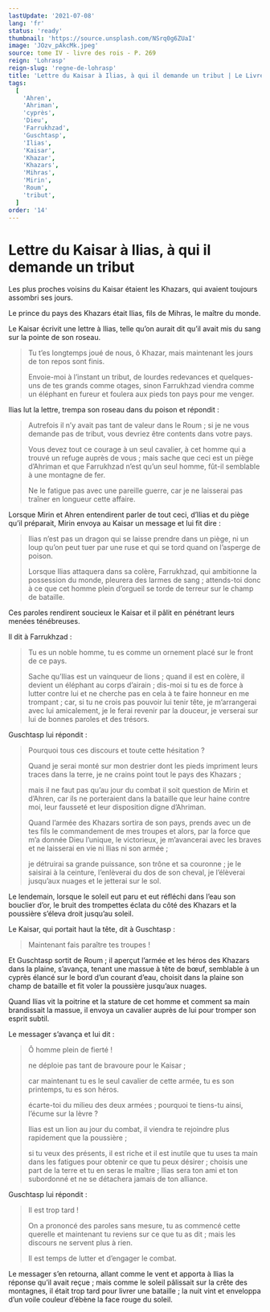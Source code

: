 ```yaml
---
lastUpdate: '2021-07-08'
lang: 'fr'
status: 'ready'
thumbnail: 'https://source.unsplash.com/NSrq0g6ZUaI'
image: 'JOzv_pAkcMk.jpeg'
source: tome IV - livre des rois - P. 269
reign: 'Lohrasp'
reign-slug: 'regne-de-lohrasp'
title: 'Lettre du Kaisar à Ilias, à qui il demande un tribut | Le Livre des Rois | Shâhnâmeh'
tags:
  [
    'Ahren',
    'Ahriman',
    'cyprès',
    'Dieu',
    'Farrukhzad',
    'Guschtasp',
    'Ilias',
    'Kaisar',
    'Khazar',
    'Khazars',
    'Mihras',
    'Mirin',
    'Roum',
    'tribut',
  ]
order: '14'
---
```


<!-- LTeX: language=fr -->

# Lettre du Kaisar à Ilias, à qui il demande un tribut

Les plus proches voisins du Kaisar étaient les Khazars, qui avaient toujours assombri ses jours.

Le prince du pays des Khazars était Ilias, fils de Mihras, le maître du monde.

Le Kaisar écrivit une lettre à Ilias, telle qu’on aurait dit qu’il avait mis du sang sur la pointe de son roseau.

> Tu t’es longtemps joué de nous, ô Khazar, mais maintenant les jours de ton repos sont finis.
>
> Envoie-moi à l’instant un tribut, de lourdes redevances et quelques-uns de tes grands comme otages, sinon Farrukhzad viendra comme un éléphant en fureur et foulera aux pieds ton pays pour me venger.

Ilias lut la lettre, trempa son roseau dans du poison et répondit :

> Autrefois il n’y avait pas tant de valeur dans le Roum ; si je ne vous demande pas de tribut, vous devriez être contents dans votre pays.
>
> Vous devez tout ce courage à un seul cavalier, à cet homme qui a trouvé un refuge auprès de vous ; mais sache que ceci est un piège d’Ahriman et que Farrukhzad n’est qu’un seul homme, fût-il semblable à une montagne de fer.
>
> Ne le fatigue pas avec une pareille guerre, car je ne laisserai pas traîner en longueur cette affaire.

Lorsque Mirin et Ahren entendirent parler de tout ceci, d’Ilias et du piège qu’il préparait, Mirin envoya au Kaisar un message et lui fit dire :

> Ilias n’est pas un dragon qui se laisse prendre dans un piège, ni un loup qu’on peut tuer par une ruse et qui se tord quand on l’asperge de poison.
>
> Lorsque Ilias attaquera dans sa colère, Farrukhzad, qui ambitionne la possession du monde, pleurera des larmes de sang ; attends-toi donc à ce que cet homme plein d’orgueil se torde de terreur sur le champ de bataille.

Ces paroles rendirent soucieux le Kaisar et il pâlit en pénétrant leurs menées ténébreuses.

Il dit à Farrukhzad :

> Tu es un noble homme, tu es comme un ornement placé sur le front de ce pays.
>
> Sache qu’Ilias est un vainqueur de lions ; quand il est en colère, il devient un éléphant au corps d’airain ; dis-moi si tu es de force à lutter contre lui et ne cherche pas en cela à te faire honneur en me trompant ; car, si tu ne crois pas pouvoir lui tenir tête, je m’arrangerai avec lui amicalement, je le ferai revenir par la douceur, je verserai sur lui de bonnes paroles et des trésors.

Guschtasp lui répondit :

> Pourquoi tous ces discours et toute cette hésitation ?
>
> Quand je serai monté sur mon destrier dont les pieds impriment leurs traces dans la terre, je ne crains point tout le pays des Khazars ;
>
> mais il ne faut pas qu’au jour du combat il soit question de Mirin et d’Ahren, car ils ne porteraient dans la bataille que leur haine contre moi, leur fausseté et leur disposition digne d’Ahriman.
>
> Quand l’armée des Khazars sortira de son pays, prends avec un de tes fils le commandement de mes troupes et alors, par la force que m’a donnée Dieu l’unique, le victorieux, je m’avancerai avec les braves et ne laisserai en vie ni Ilias ni son armée ;
>
> je détruirai sa grande puissance, son trône et sa couronne ; je le saisirai à la ceinture, l’enlèverai du dos de son cheval, je l’élèverai jusqu’aux nuages et le jetterai sur le sol.

Le lendemain, lorsque le soleil eut paru et eut réfléchi dans l’eau son bouclier d’or, le bruit des trompettes éclata du côté des Khazars et la poussière s’éleva droit jusqu’au soleil.

Le Kaisar, qui portait haut la tête, dit à Guschtasp :

> Maintenant fais paraître tes troupes !

Et Guschtasp sortit de Roum ; il aperçut l’armée et les héros des Khazars dans la plaine, s’avança, tenant une massue à tête de bœuf, semblable à un cyprès élancé sur le bord d’un courant d’eau, choisit dans la plaine son champ de bataille et fit voler la poussière jusqu’aux nuages.

Quand Ilias vit la poitrine et la stature de cet homme et comment sa main brandissait la massue, il envoya un cavalier auprès de lui pour tromper son esprit subtil.

Le messager s’avança et lui dit :

> Ô homme plein de fierté !
>
> ne déploie pas tant de bravoure pour le Kaisar ;
>
> car maintenant tu es le seul cavalier de cette armée, tu es son printemps, tu es son héros.
>
> écarte-toi du milieu des deux armées ; pourquoi te tiens-tu ainsi, l’écume sur la lèvre ?
>
> Ilias est un lion au jour du combat, il viendra te rejoindre plus rapidement que la poussière ;
>
> si tu veux des présents, il est riche et il est inutile que tu uses ta main dans les fatigues pour obtenir ce que tu peux désirer ; choisis une part de la terre et tu en seras le maître ; Ilias sera ton ami et ton subordonné et ne se détachera jamais de ton alliance.

Guschtasp lui répondit :

> Il est trop tard !
>
> On a prononcé des paroles sans mesure, tu as commencé cette querelle et maintenant tu reviens sur ce que tu as dit ; mais les discours ne servent plus à rien.
>
> Il est temps de lutter et d’engager le combat.

Le messager s’en retourna, allant comme le vent et apporta à Ilias la réponse qu’il avait reçue ; mais comme le soleil pâlissait sur la crête des montagnes, il était trop tard pour livrer une bataille ; la nuit vint et enveloppa d’un voile couleur d’ébène la face rouge du soleil.
